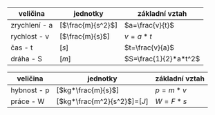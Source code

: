| veličina      | jednotky          | základní vztah      |
| ------------- | ----------------- | ------------------- |
| zrychlení - a | [$\frac{m}{s^2}$] | $a=\frac{v}{t}$     |
| rychlost - v  | [$\frac{m}{s}$]   | $v=a*t$             |
| čas - t       | [$s$]             | $t=\frac{v}{a}$       |
| dráha - S     | [$m$]             | $S=\frac{1}{2}*a*t^2$ |

| veličina    | jednotky           | základní vztah |
| ----------- | ------------------ | -------------- |
| hybnost - p | [$kg*\frac{m}{s}$] | $p=m*v$        |
|práce - W|[$kg*\frac{m^2}{s^2}$]=[$J$]|$W=F*s$|

